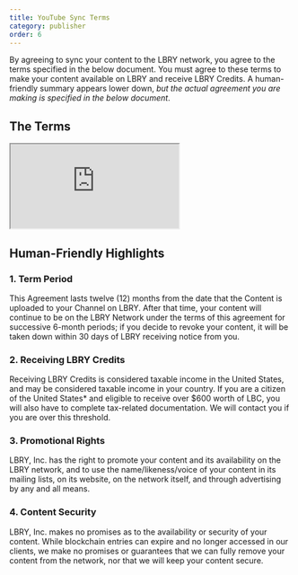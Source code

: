```yaml
---
title: YouTube Sync Terms
category: publisher
order: 6
---
```

By agreeing to sync your content to the LBRY network, you agree to the terms specified in the below document. You must agree to these terms to make your content available on LBRY and receive LBRY Credits. A human-friendly summary appears lower down, *but the actual agreement you are making is specified in the below document*.

## The Terms

<iframe src="https://docs.google.com/document/d/e/2PACX-1vS0H7gnSg7Zlx5JO_JkyJh3EP5qq8esTr1Y1Wi8R2eYGDfr1QEmS8SaEpGGCIcjW-mbj7LJ_RxmX_Am/pub?embedded=true"></iframe>

## Human-Friendly Highlights

### 1. Term Period
This Agreement lasts twelve (12) months from the date that the Content is uploaded to your Channel on LBRY.  After that time, your content will continue to be on the LBRY Network under the terms of this agreement for successive 6-month periods; if you decide to revoke your content, it will be taken down within 30 days of LBRY receiving notice from you.

### 2. Receiving LBRY Credits
Receiving LBRY Credits is considered taxable income in the United States, and may be considered taxable income in your country. If you are a citizen of the United States* and eligible to receive over $600 worth of LBC, you will also have to complete tax-related documentation. We will contact you if you are over this threshold.

### 3. Promotional Rights
LBRY, Inc. has the right to promote your content and its availability on the LBRY network, and to use the name/likeness/voice of your content in its mailing lists, on its website, on the network itself, and through advertising by any and all means.

### 4. Content Security
LBRY, Inc. makes no promises as to the availability or security of your content. While blockchain entries can expire and no longer accessed in our clients, we make no promises or guarantees that we can fully remove your content from the network, nor that we will keep your content secure.
 
